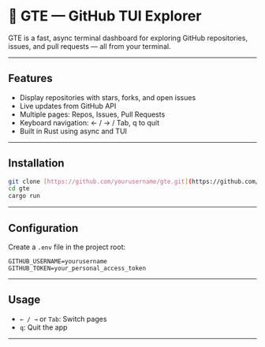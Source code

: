 # 🧭 GTE — GitHub TUI Explorer

GTE is a fast, async terminal dashboard for exploring GitHub repositories, issues, and pull requests — all from your terminal.

---

## Features

* Display repositories with stars, forks, and open issues
* Live updates from GitHub API
* Multiple pages: Repos, Issues, Pull Requests
* Keyboard navigation: ← / → / Tab, q to quit
* Built in Rust using async and TUI

---

## Installation

```bash
git clone [https://github.com/yourusername/gte.git](https://github.com/leonardo3130/gte.git)
cd gte
cargo run
```
---

## Configuration

Create a `.env` file in the project root:

```
GITHUB_USERNAME=yourusername
GITHUB_TOKEN=your_personal_access_token
```
---

## Usage

* `← / →` or `Tab`: Switch pages
* `q`: Quit the app

---

